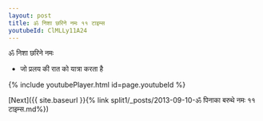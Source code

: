 ```yaml
---
layout: post
title: ॐ निशा छरिने नमः ११ टाइम्स
youtubeId: ClMLLy11A24
---
```

 
 
 ॐ निशा छरिने नमः  
 
 -  जो प्रलय की रात को यात्रा करता है 
 
  
 
  
 
 
 
 
 
 


{% include youtubePlayer.html id=page.youtubeId %}
 
[Next]({{ site.baseurl }}{% link  split1/_posts/2013-09-10-ॐ पिनाका बरुथे नमः ११ टाइम्स.md%})
 
